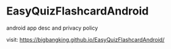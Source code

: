 # EasyQuizFlashcardAndroid
android app desc and privacy policy

visit: https://bigbangking.github.io/EasyQuizFlashcardAndroid/
